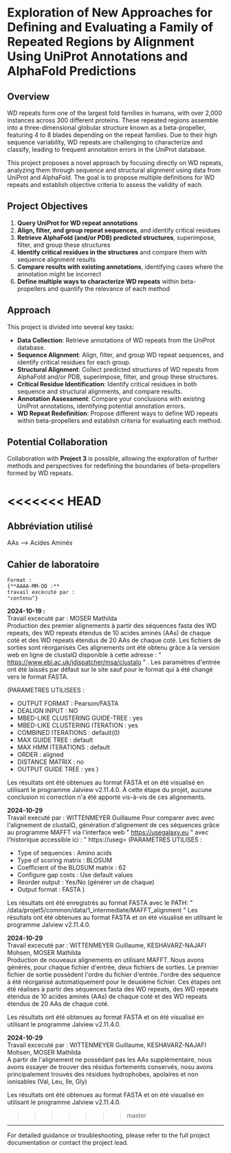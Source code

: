 # Exploration of New Approaches for Defining and Evaluating a Family of Repeated Regions by Alignment Using UniProt Annotations and AlphaFold Predictions

## Overview
WD repeats form one of the largest fold families in humans, with over 2,000 instances across 300 different proteins. These repeated regions assemble into a three-dimensional globular structure known as a beta-propeller, featuring 4 to 8 blades depending on the repeat families. Due to their high sequence variability, WD repeats are challenging to characterize and classify, leading to frequent annotation errors in the UniProt database.

This project proposes a novel approach by focusing directly on WD repeats, analyzing them through sequence and structural alignment using data from UniProt and AlphaFold. The goal is to propose multiple definitions for WD repeats and establish objective criteria to assess the validity of each.

## Project Objectives
1. **Query UniProt for WD repeat annotations**
2. **Align, filter, and group repeat sequences**, and identify critical residues
3. **Retrieve AlphaFold (and/or PDB) predicted structures**, superimpose, filter, and group these structures
4. **Identify critical residues in the structures** and compare them with sequence alignment results
5. **Compare results with existing annotations**, identifying cases where the annotation might be incorrect
6. **Define multiple ways to characterize WD repeats** within beta-propellers and quantify the relevance of each method

## Approach
This project is divided into several key tasks:
- **Data Collection**: Retrieve annotations of WD repeats from the UniProt database.
- **Sequence Alignment**: Align, filter, and group WD repeat sequences, and identify critical residues for each group.
- **Structural Alignment**: Collect predicted structures of WD repeats from AlphaFold and/or PDB, superimpose, filter, and group these structures.
- **Critical Residue Identification**: Identify critical residues in both sequence and structural alignments, and compare results.
- **Annotation Assessment**: Compare your conclusions with existing UniProt annotations, identifying potential annotation errors.
- **WD Repeat Redefinition**: Propose different ways to define WD repeats within beta-propellers and establish criteria for evaluating each method.

## Potential Collaboration
Collaboration with **Project 3** is possible, allowing the exploration of further methods and perspectives for redefining the boundaries of beta-propellers formed by WD repeats.

<<<<<<< HEAD
=======
## Abbréviation utilisé
AAs --> Acides Aminés


## Cahier de laboratoire
    Format : 
    {**AAAA-MM-DD :**
    travail excécuté par :
    "contenu"}

**2024-10-19 :**  
Travail excecuté par : MOSER Mathilda  
Production des premier alignements à partir des séquences fasta des WD repeats, des WD repeats étendus de 10 acides aminés (AAs) de chaque coté et des WD repeats étendus de 20 AAs de chaque coté. Les fichiers de sorties sont réorganisés
Ces alignements ont été obtenu grâce à la version web en ligne de clustalΩ disponible à cette adresse : " https://www.ebi.ac.uk/jdispatcher/msa/clustalo " .  Les paramètres d'entrée ont été laissés par défaut sur le site sauf pour le format qui à été changé vers le format FASTA.  

(PARAMETRES UTILISEES :
  - OUTPUT FORMAT : Pearson/FASTA
  - DEALIGN INPUT : NO
  - MBED-LIKE CLUSTERING GUIDE-TREE : yes
  - MBED-LIKE CLUSTERING ITERATION : yes
  - COMBINED ITERATIONS : default(0)
  - MAX GUIDE TREE : default
  - MAX HMM ITERATIONS : default
  - ORDER : aligned
  - DISTANCE MATRIX : no
  - OUTPUT GUIDE TREE : yes )  

Les résultats ont été obtenues au format FASTA et on été visualisé en utilisant le programme Jalview v2.11.4.0. 
À cette étape du projet, aucune conclusion ni correction n'a été apporté vis-à-vis de ces alignements.

**2024-10-29**  
Travail executé par : WITTENMEYER Guillaume
Pour comparer avec avec l'alignement de clustalΩ, génération d'alignement de ces séquences grâce au programme MAFFT via l'interface web " https://usegalaxy.eu " avec l'historique accessible ici : "  https://useg>
(PARAMETRES UTILISES :
 - Type of sequences : Amino acids
 - Type of scoring matrix : BLOSUM
 - Coefficient of the BLOSUM matrix : 62
 - Configure gap costs : Use default values
 - Reorder output : Yes/No (générer un de chaque)
 - Output format : FASTA )

Les résultats ont été enregistrés au format FASTA avec le PATH: " /data/projet5/common/data/1_intermediate/MAFFT_alignment "
Les résultats ont été obtenues au format FASTA et on été visualisé en utilisant le programme Jalview v2.11.4.0.

**2024-10-29**  
Travail excecuté par : WITTENMEYER Guillaume, KESHAVARZ-NAJAFI Mohsen, MOSER Mathilda  
Production de nouveaux alignements en utilisant MAFFT. Nous avons générés, pour chaque fichier d'entrée, deux fichiers de sorties. Le premier fichier de sortie possèdent l'ordre du fichier d'entrée. l'ordre des séquence à été réorganisé automatiquement pour le deuxième fichier. 
Ces étapes ont été réalises à partir des séquences fasta des WD repeats, des WD repeats étendus de 10 acides aminés (AAs) de chaque coté et des WD repeats étendus de 20 AAs de chaque coté.

Les résultats ont été obtenues au format FASTA et on été visualisé en utilisant le programme Jalview v2.11.4.0.

**2024-10-29**  
Travail excecuté par : WITTENMEYER Guillaume, KESHAVARZ-NAJAFI Mohsen, MOSER Mathilda  
A partir de l'alignement ne possédant pas les AAs supplémentaire, nous avons essayer de trouver des résidus fortements conservés, nosu avons principalement trouvés des résidues hydrophobes, apolaires et non ionisables (Val, Leu, Ile, Gly)

Les résultats ont été obtenues au format FASTA et on été visualisé en utilisant le programme Jalview v2.11.4.0.

>>>>>>> master
---

For detailed guidance or troubleshooting, please refer to the full project documentation or contact the project lead.
